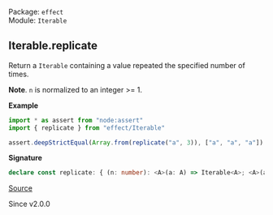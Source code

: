 Package: `effect`<br />
Module: `Iterable`<br />

## Iterable.replicate

Return a `Iterable` containing a value repeated the specified number of times.

**Note**. `n` is normalized to an integer >= 1.

**Example**

```ts
import * as assert from "node:assert"
import { replicate } from "effect/Iterable"

assert.deepStrictEqual(Array.from(replicate("a", 3)), ["a", "a", "a"])
```

**Signature**

```ts
declare const replicate: { (n: number): <A>(a: A) => Iterable<A>; <A>(a: A, n: number): Iterable<A>; }
```

[Source](https://github.com/Effect-TS/effect/tree/main/packages/effect/src/Iterable.ts#L97)

Since v2.0.0